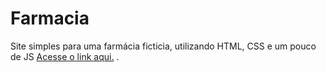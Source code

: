 # Farmacia
Site simples para uma farmácia ficticia, utilizando HTML, CSS e um pouco de JS
 [Acesse o link aqui.](https://amandasibeiro.github.io/farmacia/) .
